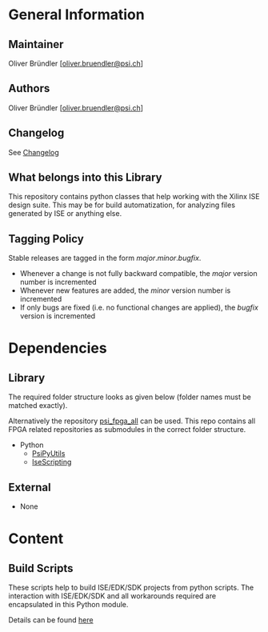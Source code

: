 # General Information

## Maintainer
Oliver Bründler [oliver.bruendler@psi.ch]

## Authors
Oliver Bründler [oliver.bruendler@psi.ch]

## Changelog
See [Changelog](Changelog.md)

## What belongs into this Library
This repository contains python classes that help working with the Xilinx ISE design suite. This may be for build automatization, for analyzing files generated by ISE or anything else.

## Tagging Policy
Stable releases are tagged in the form *major*.*minor*.*bugfix*. 

* Whenever a change is not fully backward compatible, the *major* version number is incremented
* Whenever new features are added, the *minor* version number is incremented
* If only bugs are fixed (i.e. no functional changes are applied), the *bugfix* version is incremented

# Dependencies
## Library
The required folder structure looks as given below (folder names must be matched exactly). 

Alternatively the repository [psi\_fpga\_all](https://github.com/paulscherrerinstitute/psi_fpga_all) can be used. This repo contains all FPGA related repositories as submodules in the correct folder structure.
* Python
  * [PsiPyUtils](https://github.com/paulscherrerinstitute/PsiPyUtils) 
  * [IseScripting](https://github.com/paulscherrerinstitute/IseScripting) 

## External
* None

# Content

## Build Scripts
These scripts help to build ISE/EDK/SDK projects from python scripts. The interaction with ISE/EDK/SDK and all workarounds required are encapsulated in this Python module.

Details can be found [here](Build/README.md)









 